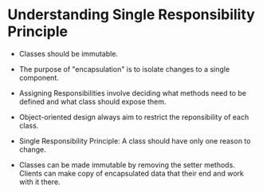 # Understanding Single Responsibility Principle

- Classes should be immutable.

- The purpose of "encapsulation" is to isolate changes to a single component.

- Assigning Responsibilities involve deciding what methods need to be defined and what class should expose them.

- Object-oriented design always aim to restrict the reponsibility of each class.

- Single Responsibility Principle: A class should have only one reason to change.

- Classes can be made immutable by removing the setter methods. Clients can make copy of encapsulated data that their end and work with it there.
